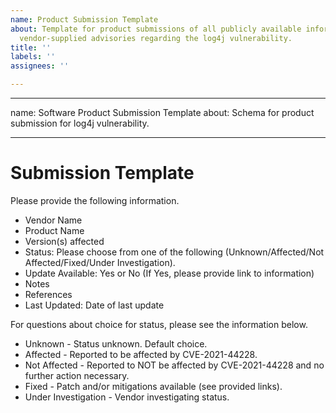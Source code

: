 ```yaml
---
name: Product Submission Template
about: Template for product submissions of all publicly available information and
  vendor-supplied advisories regarding the log4j vulnerability.
title: ''
labels: ''
assignees: ''

---
```


---
name: Software Product Submission Template
about: Schema for product submission for log4j vulnerability.

---

# Submission Template

Please provide the following information.  

- Vendor Name
- Product Name
- Version(s) affected
- Status:  Please choose from one of the following (Unknown/Affected/Not Affected/Fixed/Under Investigation).
- Update Available:  Yes or No (If Yes, please provide link to information)
- Notes
- References
- Last Updated:  Date of last update

For questions about choice for status, please see the information below.
- Unknown - Status unknown.  Default choice.
- Affected - Reported to be affected by CVE-2021-44228.
- Not Affected - Reported to NOT be affected by CVE-2021-44228 and no further action necessary. 
- Fixed - Patch and/or mitigations available (see provided links). 
- Under Investigation - Vendor investigating status.
